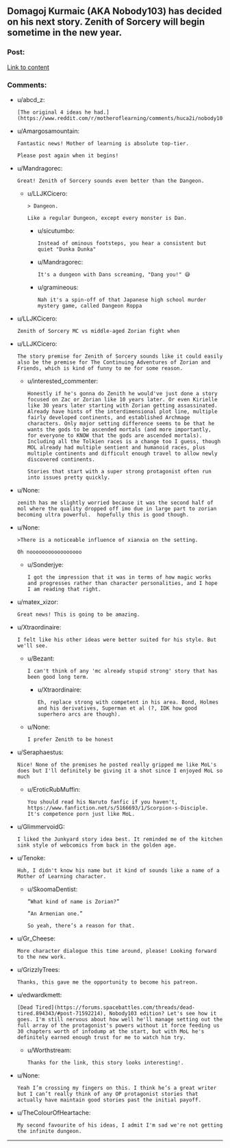## Domagoj Kurmaic (AKA Nobody103) has decided on his next story. Zenith of Sorcery will begin sometime in the new year.

### Post:

[Link to content](https://www.patreon.com/posts/merry-christmas-45402989)

### Comments:

- u/abcd_z:
  ```
  [The original 4 ideas he had.](https://www.reddit.com/r/motheroflearning/comments/huca2i/nobody103_has_posted_four_potential_options_for/)
  ```

- u/Amargosamountain:
  ```
  Fantastic news! Mother of learning is absolute top-tier. 

  Please post again when it begins!
  ```

- u/Mandragorec:
  ```
  Great! Zenith of Sorcery sounds even better than the Dangeon.
  ```

  - u/LLJKCicero:
    ```
    > Dangeon.

    Like a regular Dungeon, except every monster is Dan.
    ```

    - u/sicutumbo:
      ```
      Instead of ominous footsteps, you hear a consistent but quiet "Dunka Dunka"
      ```

    - u/Mandragorec:
      ```
      It's a dungeon with Dans screaming, "Dang you!" 😅
      ```

    - u/gramineous:
      ```
      Nah it's a spin-off of that Japanese high school murder mystery game, called Dangeon Roppa
      ```

- u/LLJKCicero:
  ```
  Zenith of Sorcery MC vs middle-aged Zorian fight when
  ```

- u/LLJKCicero:
  ```
  The story premise for Zenith of Sorcery sounds like it could easily also be the premise for The Continuing Adventures of Zorian and Friends, which is kind of funny to me for some reason.
  ```

  - u/interested_commenter:
    ```
    Honestly if he's gonna do Zenith he would've just done a story focused on Zac or Zorian like 10 years later. Or even Kirielle like 30 years later starting with Zorian getting assassinated. Already have hints of the interdimensional plot line, multiple fairly developed continents, and established Archmage characters. Only major setting difference seems to be that he wants the gods to be ascended mortals (and more importantly, for everyone to KNOW that the gods are ascended mortals). Including all the Tolkien races is a change too I guess, though MOL already had multiple sentient and humanoid races, plus multiple continents and difficult enough travel to allow newly discovered continents.

    Stories that start with a super strong protagonist often run into issues pretty quickly.
    ```

- u/None:
  ```
  zenith has me slightly worried because it was the second half of mol where the quality dropped off imo due in large part to zorian becoming ultra powerful.  hopefully this is good though.
  ```

- u/None:
  ```
  >There is a noticeable influence of xianxia on the setting.

  Oh nooooooooooooooooo
  ```

  - u/Sonderjye:
    ```
    I got the impression that it was in terms of how magic works and progresses rather than character personalities, and I hope I am reading that right.
    ```

- u/matex_xizor:
  ```
  Great news! This is going to be amazing.
  ```

- u/Xtraordinaire:
  ```
  I felt like his other ideas were better suited for his style. But we'll see.
  ```

  - u/Bezant:
    ```
    I can't think of any 'mc already stupid strong' story that has been good long term.
    ```

    - u/Xtraordinaire:
      ```
      Eh, replace strong with competent in his area. Bond, Holmes and his derivatives, Superman et al (?, IDK how good superhero arcs are though).
      ```

  - u/None:
    ```
    I prefer Zenith to be honest
    ```

- u/Seraphaestus:
  ```
  Nice! None of the premises he posted really gripped me like MoL's does but I'll definitely be giving it a shot since I enjoyed MoL so much
  ```

  - u/EroticRubMuffin:
    ```
    You should read his Naruto fanfic if you haven't, https://www.fanfiction.net/s/5166693/1/Scorpion-s-Disciple. It's competence porn just like MoL.
    ```

- u/GlimmervoidG:
  ```
  I liked the Junkyard story idea best. It reminded me of the kitchen sink style of webcomics from back in the golden age.
  ```

- u/Tenoke:
  ```
  Huh, I didn't know his name but it kind of sounds like a name of a Mother of Learning character.
  ```

  - u/SkoomaDentist:
    ```
    ”What kind of name is Zorian?”

    ”An Armenian one.”

    So yeah, there’s a reason for that.
    ```

- u/Gr_Cheese:
  ```
  More character dialogue this time around, please! Looking forward to the new work.
  ```

- u/GrizzlyTrees:
  ```
  Thanks, this gave me the opportunity to become his patreon.
  ```

- u/edwardkmett:
  ```
  [Dead Tired](https://forums.spacebattles.com/threads/dead-tired.894343/#post-71592214), Nobody103 edition? Let's see how it goes. I'm still nervous about how well he'll manage setting out the full array of the protagonist's powers without it force feeding us 30 chapters worth of infodump at the start, but with MoL he's definitely earned enough trust for me to watch him try.
  ```

  - u/Worthstream:
    ```
    Thanks for the link, this story looks interesting!.
    ```

- u/None:
  ```
  Yeah I’m crossing my fingers on this. I think he’s a great writer but I can’t really think of any OP protagonist stories that actually have maintain good stories past the initial payoff.
  ```

- u/TheColourOfHeartache:
  ```
  My second favourite of his ideas, I admit I'm sad we're not getting the infinite dungeon.
  ```

---


